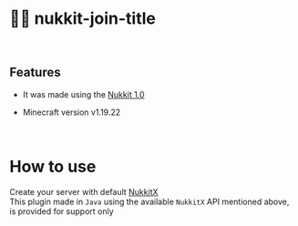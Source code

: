 # 👨‍💻 **nukkit-join-title**

<br>

## Features

- It was made using the [Nukkit 1.0](https://ci.opencollab.dev/job/NukkitX/job/Nukkit/job/master/)
- Minecraft version v1.19.22

  <br>

# How to use

Create your server with default [NukkitX](https://github.com/CloudburstMC/Nukkit)
<br>
This plugin made in `Java` using the available `NukkitX` API mentioned above, is provided for support only